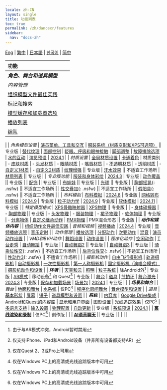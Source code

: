 ```yaml
---
locale: zh-CN
layout: single
title: 功能列表
toc: true
permalink: /zh/dancexr/features
sidebar:
  nav: "docs-zh"
---
```

[Eng](/dancexr/features) | [繁中](/tw/dancexr/features) | [日本語](/jp/dancexr/features) | [한국어](/kr/dancexr/features) | [简中](/zh/dancexr/features)

| 功能 |  |  |
| :--- | --- |---: |
| ***角色、舞台和道具模型*** 
| *内容管理*
| [组织模型文件最佳实践](preparecontent#3d-models)
| [标记和搜索](features/tagging) 
| [模型缓存和加载器选项](features/loader_options) 
| [播放列表](features/actor_playlist)
| [编队](features/formation)
|
| *角色模型设置*
| [演员菜单、工具和交互](features/actor_tools)
| [服装系统（材质变形和XPS可选项）](features/optionals) || 专业版
| [替代纹理](features/alternative_textures)
| [面部控制](features/facial_control)
| [眨眼、呼吸和眼神接触](features/eyecontact)
| [脚部调整](features/feet_adjustments)
| [故障排除选项](features/troubleshooting_options)
| [水的互动](features/water_interaction.md)
| [演员预设](features/actor_presets.md) | [2024.1](releases/2024.1.md)
|
| *材质设置*
| [全局材质设置](features/material_global.md)
| [卡通着色](features/toon_shading.md)
| 材质类别
| - [皮肤材质](features/material_skin.md)
| - [头发材质](features/material_hair.md)
| - [眼睛材质](features/material_eyes.md)
| - [嘴唇材质](features/material_lips.md)
| - [不透明材质](features/material_opaque.md)
| - [透明材质](features/material_transparent.md)
| - [自定义1材质](features/material_custom1.md)
| - [自定义2材质](features/material_custom1.md)
| [纹理增强](features/texture_enhancement.md) || 专业版
| [汗水效果](features/sweat_effect.md) || 不适宜工作场所
| [材质列表](features/material_settings.md#material-list) || 专业版
|
| *专业版功能*
| [服装和身体彩绘](features/outfit_body_paint) | [2024.3](releases/2024.3.md) | 专业版
| [动作覆盖](features/motion_override) || 专业版 |
| [配饰](features/accessory.md) || 专业版 |
| [布娃娃](features/ragdoll.md) || 专业版 |
| [光球](features/lightball.md) || 专业版 |
| [胸部摇晃](features/boob_shake_sex_overlay){: .nsfw} || 不适宜工作场所 |
| [性交叠加](features/boob_shake_sex_overlay){: .nsfw} || 不适宜工作场所 |
| [假阳具](features/dildo){: .nsfw} || 不适宜工作场所 |
|
| *布料模拟*
| [布料模拟](features/cloth_simulation) | [2024.8](releases/2024.8.md) | 专业版
| [网格转布料模拟](features/mesh_to_cloth) | [2024.9](releases/2024.9.md) | 专业版
| [粒子动力学](features/particle_dynamics) | [2024.9](releases/2024.9.md) | 专业版
| [软体模拟](features/softbody) | [2024.11](releases/2024.9.md) | 专业版
|
| *特定模型格式*
| [XPS骨骼映射器](features/bone_mapper.md)
| [XPS物理](features/xps_physics) || 专业版 |
| - [身体碰撞器](features/xps_body_colliders.md)
| - [胸部物理](features/xps_boobs.md) || 专业版
| - [头发物理](features/xps_hair.md)
| - [服装物理](features/xps_cloth.md)
| - [裙子物理](features/xps_skirt.md)
| - [软体物理](features/xps_softbody.md) || 专业版
| - [分离物体](features/xps_detach.md)
| [自定义继承动作](features/custom_inherit.md)
| [PMX物理](features/pmx_physics)
| PMX混合形态 || 专业版
|
| ***动作和媒体内容*** |
| [组织动作文件最佳实践](preparecontent#motion-files)
| *音频和视频*
| [视频播放](features/video_playback) | [2024.4](releases/2024.4.md) | 专业版
| [音频播放选项](features/audio_options)
| [音乐定时](features/music_timing)
|
| *动作管理*
| [播放选项](features/playback_options)
| [分配动作](features/assign_motion)
| [次要动作](features/secondary_motion)
| [混音](features/remix)
| [演员动作设置](features/actor_motion_settings)
|
| *VMD和BVH动作*
| [舞蹈设置](features/dance_set)
| [动作设置](features/motion_settings)
|
| *程序化动作*
| [空闲动作](features/idle_motion.md)
| [T台走秀](features/catwalk.md)
| [自动舞蹈](features/autodance) || 专业版 |
| [自动舞蹈2](features/autodance2) || 专业版 |
| [自动舞蹈3](features/autodance3.md) || 专业版 |
| [骑乘位性交](features/scg_motion){: .nsfw} || 不适宜工作场所 |
| [后背位性交](features/sfb_motion){: .nsfw} || 不适宜工作场所 |
| [性动作3](features/sm3_motion){: .nsfw} || 不适宜工作场所 |
|
| *摄影机动作*
| [自由飞行摄影机](features/camera)
| [轨道摄影机](features/camera)
| [自动摄影机](features/camera)
| [一次性摄影机](features/camera)
| [第一人称摄影机](features/camera)
| [固定摄影机（演唱会模式）](features/camera)
| [摄影机动作和设置](features/camera)
|
| ***环境*** |
| [天空和云](features/skymap)
| [照明](features/lighting)
| [粒子系统](features/particles) | 除Android外[^4] | 专业版
| [AR模式](features/ar_mode) | 移动设备[^2] 和 Quest[^3] | 专业版 | 
| [舞台](features/stages)
| [道具](features/props)
| [节拍环](features/beats_ring.md)
| [舞台激光](features/laser.md) | [2024.3](releases/2024.3.md) | 专业版
| [保存和加载场景](features/save_scene.md)
| [场景包](features/scene_bundle.md) | [2024.1](releases/2024.1.md) | 专业版 |
|
| ***场景和舞台*** |
| *舞台*
| [地面和舞台](features/ground)
| [水系统](features/water_system.md) | 仅PC[^1]
| [程序化房间舞台](features/room_stage)
| [舞台模型和设置](features/stages)
|
| *道具*
| [基本形状](features/primitive_shapes)
| [屏幕](features/screen.md)
| [镜子](features/mirror.md)
| [道具模型和设置](features/props.md)
|
| ***系统*** |
| [内容库](preparecontent)
| [Google Drive集成](features/googledrive)
| [Android和Quest的内容库](content_android_quest)
| [显示和用户界面](features/display_settings)
| [图形设置](features/graphics)
| [光线追踪效果](features/raytracing.md) | 仅PC[^1]
| [多语言支持](features/languages.md)
| [输入设置](features/controls)
| [物理配置](features/system_physics)
| [自动更新](features/autoupdate) || 专业版
| [系统预设](features/system_presets.md) | [2024.1](releases/2024.1.md)
|
| [**离线渲染和录制**](creator.md) | 仅PC[^1] | 创作版 | 
|
| [**AI语音聊天**](ai_chat) || 专业版 |
|  |  |  |


[^1]: 仅在Windows PC上的高清或光线追踪版本中可用

[^2]: 仅支持iPhone、iPad和Android设备（并非所有设备都支持AR）

[^3]: 仅在Quest 2、3或Pro上可用

[^4]: 由于与AR模式冲突，Android暂时禁用
